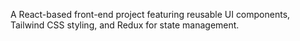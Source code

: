 A React-based front-end project featuring reusable UI components, Tailwind CSS styling, and Redux for state management.
